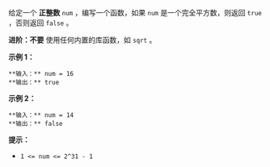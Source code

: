 给定一个 **正整数** `num` ，编写一个函数，如果 `num` 是一个完全平方数，则返回 `true` ，否则返回 `false` 。

**进阶：不要** 使用任何内置的库函数，如 `sqrt` 。

**示例 1：**

    
    
    **输入：** num = 16
    **输出：** true
    

**示例 2：**

    
    
    **输入：** num = 14
    **输出：** false
    

**提示：**

  * `1 <= num <= 2^31 - 1`


